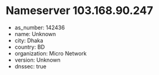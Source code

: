 # Nameserver 103.168.90.247

* as_number: 142436
* name: Unknown
* city: Dhaka
* country: BD
* organization: Micro Network
* version: Unknown
* dnssec: true
